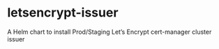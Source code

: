 # letsencrypt-issuer
A Helm chart to install Prod/Staging Let’s Encrypt cert-manager cluster issuer
